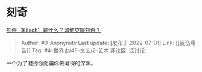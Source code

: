 # 刻奇
[刻奇（Kitsch）是什么？如何克服刻奇？](https://www.zhihu.com/question/27039705/answer/2553044198)

> Author: #0-Anonymity
> Last update: [发布于 2022-07-01]
> Link: [[反刍痛苦]]
> Tag: #4-世界史/4F-文艺/2-艺术
> 评论区:
> 泛讨论:

一个为了凝视你而骗你去凝视的深渊。
